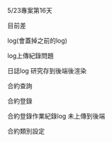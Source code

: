 5/23專案第16天

目前差
<!-- 合約查詢/登陸 的申請日期跟合約期間 的查詢功能好像有問題 完成缺建立日期 -->

log(會蓋掉之前的log)

<!-- 合約登錄的checkbox判斷自動打勾還沒做 做完 -->

<!-- 處理預設日期的轉換格式有點問題 -->

<!-- 合約登錄的編輯以及新增 剩新增 -->

log上傳紀錄問題

<!-- 21號要跟後湍溝通

合約查詢部分
需要開
開到期提醒RemindTime1 RemindTime2欄位
還有審約版檔名 完簽版檔名
ISFileName: "" //審約版檔名
EndFileName: "" //完簽版檔名

合約登錄部分
用postman api修改功能怪怪的 修改後顯示修改成功但資料沒變
合約係向除了新增移除是不是應該要有列表或是查詢的功能 才保存log上船紀錄

合約種類設定需要開Notes欄位來顯示備註資料 -->



<!-- table勾選顯示功能完成 -->
<!-- 檔案上傳部分可以上傳 -->
日誌log 研究存到後端後渲染



合約查詢
<!-- ; 合約期間bug 待討論 -->
<!-- 顯示未簽回篩選功能   做完 待測試 -->
合約登錄

<!-- 審約版檔案上傳部分 算是完成 -->
合約登錄作業紀錄log 未上傳到後端


合約類別設定
<!-- 合約類別設定 新增 / 查詢  / 編輯完成 等後端開好欄位可以用最後的備註部分 -->
